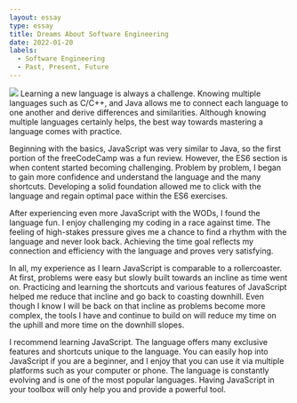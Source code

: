 ```yaml
---
layout: essay
type: essay
title: Dreams About Software Engineering 
date: 2022-01-20
labels:
  - Software Engineering
  - Past, Present, Future
---
```


<img class="ui image" src="https://giphy.com/embed/3sfHUZrTvOg8g">
Learning a new language is always a challenge. Knowing multiple languages such as C/C++, and Java allows me to connect each language to one another and derive differences and similarities. Although knowing multiple languages certainly helps, the best way towards mastering a language comes with practice.

Beginning with the basics, JavaScript was very similar to Java, so the first portion of the freeCodeCamp was a fun review. However, the ES6 section is when content started becoming challenging. Problem by problem, I began to gain more confidence and understand the language and the many shortcuts. Developing a solid foundation allowed me to click with the language and regain optimal pace within the ES6 exercises.

After experiencing even more JavaScript with the WODs, I found the language fun. I enjoy challenging my coding in a race against time. The feeling of high-stakes pressure gives me a chance to find a rhythm with the language and never look back. Achieving the time goal reflects my connection and efficiency with the language and proves very satisfying.

In all, my experience as I learn JavaScript is comparable to a rollercoaster. At first, problems were easy but slowly built towards an incline as time went on. Practicing and learning the shortcuts and various features of JavaScript helped me reduce that incline and go back to coasting downhill. Even though I know I will be back on that incline as problems become more complex, the tools I have and continue to build on will reduce my time on the uphill and more time on the downhill slopes.

I recommend learning JavaScript. The language offers many exclusive features and shortcuts unique to the language. You can easily hop into JavaScript if you are a beginner, and I enjoy that you can use it via multiple platforms such as your computer or phone. The language is constantly evolving and is one of the most popular languages. Having JavaScript in your toolbox will only help you and provide a powerful tool.
